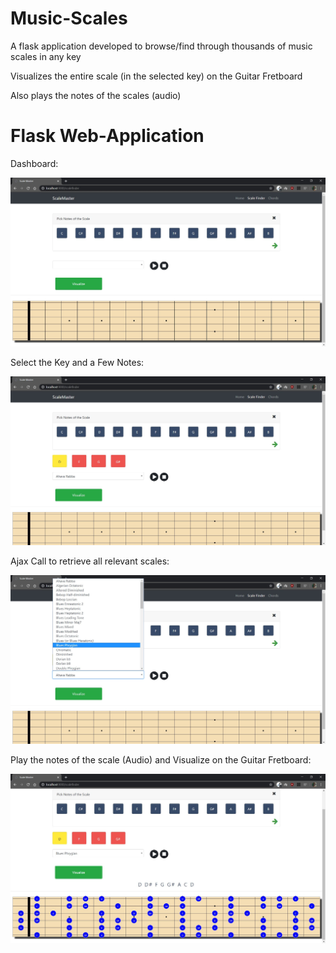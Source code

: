 # Music-Scales
A flask application developed to browse/find through thousands of music scales in any key

Visualizes the entire scale (in the selected key) on the Guitar Fretboard

Also plays the notes of the scales (audio)

# Flask Web-Application

Dashboard:

![Dashboard](https://github.com/hasnainroopawalla/Music-Scales/blob/master/images/Capture1.JPG)

Select the Key and a Few Notes:

![Select the Key and a Few Notes](https://github.com/hasnainroopawalla/Music-Scales/blob/master/images/Capture2.JPG)

Ajax Call to retrieve all relevant scales:

![Ajax Call to retrieve all relevant scales](https://github.com/hasnainroopawalla/Music-Scales/blob/master/images/Capture3.JPG)

Play the notes of the scale (Audio) and Visualize on the Guitar Fretboard:

![Play the notes of the scale (Audio) and Visualize on the Guitar Fretboard](https://github.com/hasnainroopawalla/Music-Scales/blob/master/images/Capture4.JPG)
